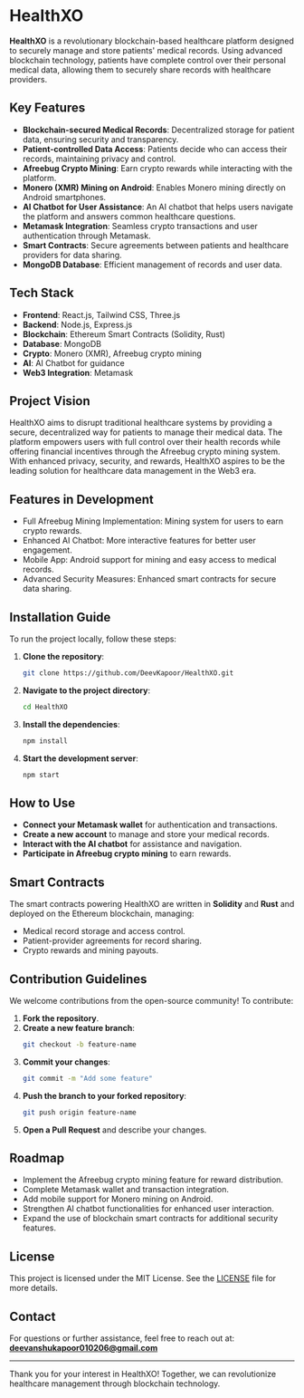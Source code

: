 # HealthXO

**HealthXO** is a revolutionary blockchain-based healthcare platform designed to securely manage and store patients' medical records. Using advanced blockchain technology, patients have complete control over their personal medical data, allowing them to securely share records with healthcare providers. 

## Key Features
- **Blockchain-secured Medical Records**: Decentralized storage for patient data, ensuring security and transparency.
- **Patient-controlled Data Access**: Patients decide who can access their records, maintaining privacy and control.
- **Afreebug Crypto Mining**: Earn crypto rewards while interacting with the platform.
- **Monero (XMR) Mining on Android**: Enables Monero mining directly on Android smartphones.
- **AI Chatbot for User Assistance**: An AI chatbot that helps users navigate the platform and answers common healthcare questions.
- **Metamask Integration**: Seamless crypto transactions and user authentication through Metamask.
- **Smart Contracts**: Secure agreements between patients and healthcare providers for data sharing.
- **MongoDB Database**: Efficient management of records and user data.

## Tech Stack
- **Frontend**: React.js, Tailwind CSS, Three.js
- **Backend**: Node.js, Express.js
- **Blockchain**: Ethereum Smart Contracts (Solidity, Rust)
- **Database**: MongoDB
- **Crypto**: Monero (XMR), Afreebug crypto mining
- **AI**: AI Chatbot for guidance
- **Web3 Integration**: Metamask

## Project Vision
HealthXO aims to disrupt traditional healthcare systems by providing a secure, decentralized way for patients to manage their medical data. The platform empowers users with full control over their health records while offering financial incentives through the Afreebug crypto mining system. With enhanced privacy, security, and rewards, HealthXO aspires to be the leading solution for healthcare data management in the Web3 era.

## Features in Development
- Full Afreebug Mining Implementation: Mining system for users to earn crypto rewards.
- Enhanced AI Chatbot: More interactive features for better user engagement.
- Mobile App: Android support for mining and easy access to medical records.
- Advanced Security Measures: Enhanced smart contracts for secure data sharing.

## Installation Guide

To run the project locally, follow these steps:

1. **Clone the repository**:
    ```bash
    git clone https://github.com/DeevKapoor/HealthXO.git
    ```
   
2. **Navigate to the project directory**:
    ```bash
    cd HealthXO
    ```

3. **Install the dependencies**:
    ```bash
    npm install
    ```

4. **Start the development server**:
    ```bash
    npm start
    ```

## How to Use

- **Connect your Metamask wallet** for authentication and transactions.
- **Create a new account** to manage and store your medical records.
- **Interact with the AI chatbot** for assistance and navigation.
- **Participate in Afreebug crypto mining** to earn rewards.

## Smart Contracts

The smart contracts powering HealthXO are written in **Solidity** and **Rust** and deployed on the Ethereum blockchain, managing:
- Medical record storage and access control.
- Patient-provider agreements for record sharing.
- Crypto rewards and mining payouts.

## Contribution Guidelines

We welcome contributions from the open-source community! To contribute:

1. **Fork the repository**.
2. **Create a new feature branch**: 
    ```bash
    git checkout -b feature-name
    ```
3. **Commit your changes**:
    ```bash
    git commit -m "Add some feature"
    ```
4. **Push the branch to your forked repository**:
    ```bash
    git push origin feature-name
    ```
5. **Open a Pull Request** and describe your changes.

## Roadmap

- Implement the Afreebug crypto mining feature for reward distribution.
- Complete Metamask wallet and transaction integration.
- Add mobile support for Monero mining on Android.
- Strengthen AI chatbot functionalities for enhanced user interaction.
- Expand the use of blockchain smart contracts for additional security features.

## License
This project is licensed under the MIT License. See the [LICENSE](./LICENSE) file for more details.

## Contact
For questions or further assistance, feel free to reach out at: **deevanshukapoor010206@gmail.com**

---

Thank you for your interest in HealthXO! Together, we can revolutionize healthcare management through blockchain technology.
